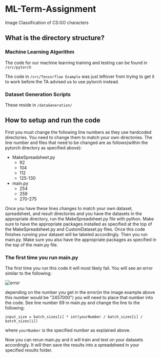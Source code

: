 # ML-Term-Assignment

Image Classification of CS:GO characters

## What is the directory structure?

### Machine Learning Algorithm

The code for our machine learning training and testing can be found in `/src/pytorch`

The code in `/src/Tensorflow Example` was just leftover from trying to get it to work before the TA advised us to use pytorch instead.

### Dataset Generation Scripts

These reside in `/dataGeneration/`

## How to setup and run the code

First you must change the following line numbers as they use hardcoded directories. You need to change them to match your own directories. The line number and files that need to be changed are as follows(within the pytorch directory as specified above):

- MakeSpreadsheet.py
	- 92
	- 104
	- 112
	- 125-130
- main.py
	- 254
	- 259
	- 270-275

Once you have these lines changes to match your own dataset, spreadsheet, and result directories and you have the datasets in the appropriate directory, run the MakeSpreadsheet.py file with python. Make sure to have the appropriate packages installed as specified at the top of the MakeSpreadsheet.py and CustomDataset.py files. Once this code finishes running your dataset will be labeled accordingly. Then you run main.py. Make sure you also have the appropriate packages as specified in the top of the main.py file. 

### The first time you run main.py

The first time you run this code it will most likely fail. You will see an error similar to the following:

![error](https://cdn.discordapp.com/attachments/753778167335878701/774795309234651176/unknown.png)

depending on the number you get in the error(in the image example above this number would be "2457000") you will need to place that number into the code. See line number 69 in main.py and change the line to the following:

`input_size = batch_sizes[i] * int(yourNumber / batch_sizes[i] / batch_sizes[i])`

where `yourNumber` is the specified number as explained above.

Now you can rerun main.py and it will train and test on your datasets accordingly. It will then save the results into a spreadsheed in your specified results folder.


